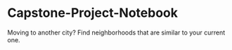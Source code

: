 # Capstone-Project-Notebook
Moving to another city? Find neighborhoods that are similar to your current one. 
